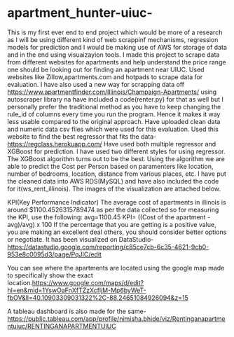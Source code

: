 # apartment_hunter-uiuc-
This is my first ever end to end project which would be more of a research as I will be using different kind of web scrappinf mechanisms, regression models for prediction and I would be making use of AWS for storage of data and in the end using visuaizayion tools.
I made this project to scrape data from different websites for apartments and help understand the price range one should be looking out for finding an apartment near UIUC.
Used websites like Zillow,apartments.com and hotpads to scrape data for evaluation.
I have also used a new way for scrapping data off https://www.apartmentfinder.com/Illinois/Champaign-Apartments/ using autoscraper library na have included a code(renter.py) for that as well but I personally prefer the traditional method as you have to keep changing the rule_id of columns every time you run the program. Hence it makes it way less usable compared to the original approach.
Have uploaded clean data and numeric data csv files which were used for this evaluation. 
Used this website to find the best regressor that fits the data-https://regclass.herokuapp.com/
Have used both multiple regressor and XGBoost for prediction.
I have used two different styles for using regressor.
The XGBoost algorithm turns out to be the best. Using the algorithm we are able to predict the Cost per Person based on paramenters like location, number of bedrooms, location, distance from various places, etc.
I have put the cleaned data into AWS RDS(MySQL) and have also included the code for it(ws_rent_illinois). The images of the visualization are attached below.

KPI(Key Performance Indicator)
The average cost of apartments in illinois is around $1100.4526315789474 as per the data collected so for measuring the KPI, use the following: avg=1100.45
KPI= ((Cost of the apartment - avg)/avg) x 100
If the percentage that you are getting is a positive value, you are making an excellent deal others, you should consider better options or negotiate.
It has been visualized on DataStudio-https://datastudio.google.com/reporting/c85ce7cb-6c35-4621-9cb0-953e8c0095d3/page/PqJIC/edit


You can see where the apartments are located using the google map made to specifically show the exact location.https://www.google.com/maps/d/edit?hl=en&mid=1YswOaFnXfTZzXcfljM-Mp6byWeT-fbOV&ll=40.10903309031322%2C-88.24651084926094&z=15

A tableau dashboard is also made for the same-https://public.tableau.com/app/profile/nimisha.bhide/viz/Rentinganapartmentuiuc/RENTINGANAPARTMENTUIUC

